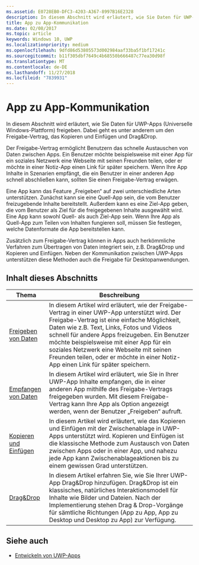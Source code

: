 ```yaml
---
ms.assetid: E0728EB0-DFC3-4203-A367-8997B16E2328
description: In diesem Abschnitt wird erläutert, wie Sie Daten für UWP-Apps (Universelle Windows-Plattform) freigeben. Dabei geht es unter anderem um den Freigabe-Vertrag, das Kopieren und Einfügen und Drag&Drop.
title: App zu App-Kommunikation
ms.date: 02/08/2017
ms.topic: article
keywords: Windows 10, UWP
ms.localizationpriority: medium
ms.openlocfilehash: 9dfd86d53805573d002984aaf33ba5f1bf17241c
ms.sourcegitcommit: b11f305dbf7649c4b68550b666487c77ea30d98f
ms.translationtype: MT
ms.contentlocale: de-DE
ms.lasthandoff: 11/27/2018
ms.locfileid: "7839931"
---
```

# <a name="app-to-app-communication"></a>App zu App-Kommunikation


In diesem Abschnitt wird erläutert, wie Sie Daten für UWP-Apps (Universelle Windows-Plattform) freigeben. Dabei geht es unter anderem um den Freigabe-Vertrag, das Kopieren und Einfügen und Drag&Drop.

Der Freigabe-Vertrag ermöglicht Benutzern das schnelle Austauschen von Daten zwischen Apps. Ein Benutzer möchte beispielsweise mit einer App für ein soziales Netzwerk eine Webseite mit seinen Freunden teilen, oder er möchte in einer Notiz-App einen Link für später speichern. Wenn Ihre App Inhalte in Szenarien empfängt, die ein Benutzer in einer anderen App schnell abschließen kann, sollten Sie einen Freigabe-Vertrag erwägen.

Eine App kann das Feature „Freigeben“ auf zwei unterschiedliche Arten unterstützen. Zunächst kann sie eine Quell-App sein, die vom Benutzer freizugebende Inhalte bereitstellt. Außerdem kann es eine Ziel-App geben, die vom Benutzer als Ziel für die freigegebenen Inhalte ausgewählt wird. Eine App kann sowohl Quell- als auch Ziel-App sein. Wenn Ihre App als Quell-App zum Teilen von Inhalten fungieren soll, müssen Sie festlegen, welche Datenformate die App bereitstellen kann.

Zusätzlich zum Freigabe-Vertrag können in Apps auch herkömmliche Verfahren zum Übertragen von Daten integriert sein, z.B. Drag&Drop und Kopieren und Einfügen. Neben der Kommunikation zwischen UWP-Apps unterstützen diese Methoden auch die Freigabe für Desktopanwendungen.



## <a name="in-this-section"></a>Inhalt dieses Abschnitts

| Thema | Beschreibung |
|-------|-------------|
| [Freigeben von Daten](share-data.md) | In diesem Artikel wird erläutert, wie der Freigabe-Vertrag in einer UWP-App unterstützt wird. Der Freigabe-Vertrag ist eine einfache Möglichkeit, Daten wie z.B. Text, Links, Fotos und Videos schnell für andere Apps freizugeben. Ein Benutzer möchte beispielsweise mit einer App für ein soziales Netzwerk eine Webseite mit seinen Freunden teilen, oder er möchte in einer Notiz-App einen Link für später speichern. |
| [Empfangen von Daten](receive-data.md) | In diesem Artikel wird erläutert, wie Sie in Ihrer UWP-App Inhalte empfangen, die in einer anderen App mithilfe des Freigabe-Vertrags freigegeben wurden. Mit diesem Freigabe-Vertrag kann Ihre App als Option angezeigt werden, wenn der Benutzer „Freigeben“ aufruft. |
| [Kopieren und Einfügen](copy-and-paste.md) | In diesem Artikel wird erläutert, wie das Kopieren und Einfügen mit der Zwischenablage in UWP-Apps unterstützt wird. Kopieren und Einfügen ist die klassische Methode zum Austausch von Daten zwischen Apps oder in einer App, und nahezu jede App kann Zwischenablageaktionen bis zu einem gewissen Grad unterstützen. |
| [Drag&Drop](../design/input/drag-and-drop.md) | In diesem Artikel erfahren Sie, wie Sie Ihrer UWP-App Drag&Drop hinzufügen. Drag&Drop ist ein klassisches, natürliches Interaktionsmodell für Inhalte wie Bilder und Dateien. Nach der Implementierung stehen Drag & Drop-Vorgänge für sämtliche Richtungen (App zu App, App zu Desktop und Desktop zu App) zur Verfügung. |

## <a name="see-also"></a>Siehe auch
- [Entwickeln von UWP-Apps](https://developer.microsoft.com/windows/develop)
